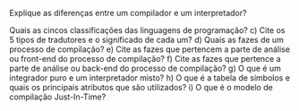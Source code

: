 Explique as diferenças entre um compilador e um interpretador?

Quais as cincos classificações das linguagens de programação?
c)	Cite os 5 tipos de tradutores e o significado de cada um?
d)	Quais as fazes de um processo de compilação?
e)	Cite as fazes que pertencem a parte de análise ou front-end do processo de compilação?
f)	Cite as fazes que pertence a parte de análise ou back-end do processo de compilação?
g)	O que é um integrador puro e um interpretador misto?
h)	O que é a tabela de símbolos e quais os principais atributos que são utilizados?
i)	O que é o modelo de compilação Just-In-Time?